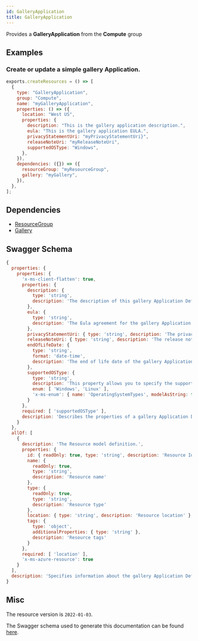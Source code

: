 ```yaml
---
id: GalleryApplication
title: GalleryApplication
---
```

Provides a **GalleryApplication** from the **Compute** group
## Examples
### Create or update a simple gallery Application.
```js
exports.createResources = () => [
  {
    type: "GalleryApplication",
    group: "Compute",
    name: "myGalleryApplication",
    properties: () => ({
      location: "West US",
      properties: {
        description: "This is the gallery application description.",
        eula: "This is the gallery application EULA.",
        privacyStatementUri: "myPrivacyStatementUri}",
        releaseNoteUri: "myReleaseNoteUri",
        supportedOSType: "Windows",
      },
    }),
    dependencies: ({}) => ({
      resourceGroup: "myResourceGroup",
      gallery: "myGallery",
    }),
  },
];

```
## Dependencies
- [ResourceGroup](../Resources/ResourceGroup.md)
- [Gallery](../Compute/Gallery.md)
## Swagger Schema
```js
{
  properties: {
    properties: {
      'x-ms-client-flatten': true,
      properties: {
        description: {
          type: 'string',
          description: 'The description of this gallery Application Definition resource. This property is updatable.'
        },
        eula: {
          type: 'string',
          description: 'The Eula agreement for the gallery Application Definition.'
        },
        privacyStatementUri: { type: 'string', description: 'The privacy statement uri.' },
        releaseNoteUri: { type: 'string', description: 'The release note uri.' },
        endOfLifeDate: {
          type: 'string',
          format: 'date-time',
          description: 'The end of life date of the gallery Application Definition. This property can be used for decommissioning purposes. This property is updatable.'
        },
        supportedOSType: {
          type: 'string',
          description: 'This property allows you to specify the supported type of the OS that application is built for. <br><br> Possible values are: <br><br> **Windows** <br><br> **Linux**',
          enum: [ 'Windows', 'Linux' ],
          'x-ms-enum': { name: 'OperatingSystemTypes', modelAsString: false }
        }
      },
      required: [ 'supportedOSType' ],
      description: 'Describes the properties of a gallery Application Definition.'
    }
  },
  allOf: [
    {
      description: 'The Resource model definition.',
      properties: {
        id: { readOnly: true, type: 'string', description: 'Resource Id' },
        name: {
          readOnly: true,
          type: 'string',
          description: 'Resource name'
        },
        type: {
          readOnly: true,
          type: 'string',
          description: 'Resource type'
        },
        location: { type: 'string', description: 'Resource location' },
        tags: {
          type: 'object',
          additionalProperties: { type: 'string' },
          description: 'Resource tags'
        }
      },
      required: [ 'location' ],
      'x-ms-azure-resource': true
    }
  ],
  description: 'Specifies information about the gallery Application Definition that you want to create or update.'
}
```
## Misc
The resource version is `2022-01-03`.

The Swagger schema used to generate this documentation can be found [here](https://github.com/Azure/azure-rest-api-specs/tree/main/specification/Microsoft.Compute/GalleryRP/stable/2022-01-03/GalleryRP/gallery.json).
